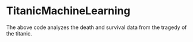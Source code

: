 # TitanicMachineLearning

The above code analyzes the death and survival data from the tragedy of the titanic. 
